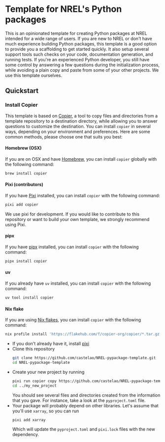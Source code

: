 # Template for NREL's Python packages

This is an opinionated template for creating Python packages at NREL
intended for a wide range of users. If you are new to NREL or don't have
much experience building Python packages, this template is a good option
to provide you a scaffolding to get started quickly. It also setup several
support tools such checks on your code, documentation generation, and
running tests.
If you're an experienced Python developer, you still have some control by
answering a few questions during the initialization process, while avoiding
a plain copy and paste from some of your other projects. We use this
template ourselves.

## Quickstart

### Install Copier

This template is based on [Copier](https://copier.readthedocs.io), a tool to
copy files and directories from a template repository to a destination
directory, while allowing you to answer questions to customize the
destination. You can install `copier` in several ways, depending on your
environment and preferences. Here are some common methods, please choose one
that suits you best:


#### Homebrew (OSX)

If you are on OSX and have [Homebrew](https://brew.sh/), you can install
`copier` globally with the following command:

```bash
brew install copier
```

#### Pixi (contributors)

If you have [Pixi](https://pixi.sh/latest/) installed, you can install `copier` with the following command:

```bash
pixi add copier
```

We use pixi for development. If you would like to contribute to this repository or want to build your own template, we strongly recommend using Pixi.

#### pipx

If you have [pipx](https://pypa.github.io/pipx/) installed, you can install `copier` with the following command:

```bash
pipx install copier
```

#### uv

If you already have `uv` installed, you can install `copier` with the following command:

```bash
uv tool install copier
```

#### Nix flake

If you are using [Nix flakes](https://nixos.wiki/wiki/Flakes), you can install `copier` with the following command:

```bash
nix profile install 'https://flakehub.com/f/copier-org/copier/*.tar.gz'
```




- If you don't already have it, install [pixi](https://pixi.sh/latest/#installation)
- Clone this repository
  ```bash
  git clone https://github.com/castelao/NREL-pypackage-template.git
  cd NREL-pypackage-template
  ```
- Create your new project by running
  ```bash
  pixi run copier copy https://github.com/castelao/NREL-pypackage-template ../my_new_project
  cd ../my_new_project
  ```
  You should see several files and directories created from the information
  that you gave. For instance, take a look at the `pyproject.toml` file.
- Your package will probably depend on other libraries. Let's assume that
  you'll use `xarray`, so you can run
  ```bash
  pixi add xarray
  ```
  Which will update the `pyproject.toml` and `pixi.lock` files with the new
  dependency.
